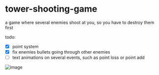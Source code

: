 # tower-shooting-game
a game where several enemies shoot at you, so you have to destroy them first

todo:
- [x] point system
- [x] fix enemies bullets going through other enemies
- [ ] text animations on several events, such as point loss or point add

![image](https://media.discordapp.net/attachments/920372443544162365/999305101653049474/unknown.png?width=929&height=936)

